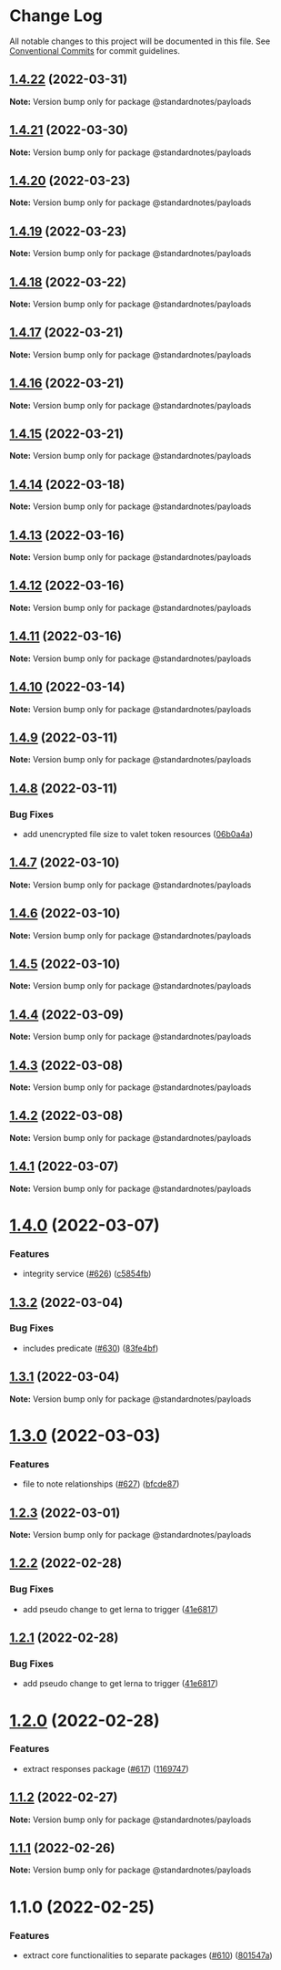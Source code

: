 # Change Log

All notable changes to this project will be documented in this file.
See [Conventional Commits](https://conventionalcommits.org) for commit guidelines.

## [1.4.22](https://github.com/standardnotes/snjs/compare/@standardnotes/payloads@1.4.21...@standardnotes/payloads@1.4.22) (2022-03-31)

**Note:** Version bump only for package @standardnotes/payloads





## [1.4.21](https://github.com/standardnotes/snjs/compare/@standardnotes/payloads@1.4.20...@standardnotes/payloads@1.4.21) (2022-03-30)

**Note:** Version bump only for package @standardnotes/payloads





## [1.4.20](https://github.com/standardnotes/snjs/compare/@standardnotes/payloads@1.4.19...@standardnotes/payloads@1.4.20) (2022-03-23)

**Note:** Version bump only for package @standardnotes/payloads





## [1.4.19](https://github.com/standardnotes/snjs/compare/@standardnotes/payloads@1.4.18...@standardnotes/payloads@1.4.19) (2022-03-23)

**Note:** Version bump only for package @standardnotes/payloads





## [1.4.18](https://github.com/standardnotes/snjs/compare/@standardnotes/payloads@1.4.17...@standardnotes/payloads@1.4.18) (2022-03-22)

**Note:** Version bump only for package @standardnotes/payloads





## [1.4.17](https://github.com/standardnotes/snjs/compare/@standardnotes/payloads@1.4.16...@standardnotes/payloads@1.4.17) (2022-03-21)

**Note:** Version bump only for package @standardnotes/payloads





## [1.4.16](https://github.com/standardnotes/snjs/compare/@standardnotes/payloads@1.4.15...@standardnotes/payloads@1.4.16) (2022-03-21)

**Note:** Version bump only for package @standardnotes/payloads





## [1.4.15](https://github.com/standardnotes/snjs/compare/@standardnotes/payloads@1.4.14...@standardnotes/payloads@1.4.15) (2022-03-21)

**Note:** Version bump only for package @standardnotes/payloads





## [1.4.14](https://github.com/standardnotes/snjs/compare/@standardnotes/payloads@1.4.13...@standardnotes/payloads@1.4.14) (2022-03-18)

**Note:** Version bump only for package @standardnotes/payloads





## [1.4.13](https://github.com/standardnotes/snjs/compare/@standardnotes/payloads@1.4.12...@standardnotes/payloads@1.4.13) (2022-03-16)

**Note:** Version bump only for package @standardnotes/payloads





## [1.4.12](https://github.com/standardnotes/snjs/compare/@standardnotes/payloads@1.4.10...@standardnotes/payloads@1.4.12) (2022-03-16)

**Note:** Version bump only for package @standardnotes/payloads





## [1.4.11](https://github.com/standardnotes/snjs/compare/@standardnotes/payloads@1.4.10...@standardnotes/payloads@1.4.11) (2022-03-16)

**Note:** Version bump only for package @standardnotes/payloads





## [1.4.10](https://github.com/standardnotes/snjs/compare/@standardnotes/payloads@1.4.9...@standardnotes/payloads@1.4.10) (2022-03-14)

**Note:** Version bump only for package @standardnotes/payloads





## [1.4.9](https://github.com/standardnotes/snjs/compare/@standardnotes/payloads@1.4.8...@standardnotes/payloads@1.4.9) (2022-03-11)

**Note:** Version bump only for package @standardnotes/payloads





## [1.4.8](https://github.com/standardnotes/snjs/compare/@standardnotes/payloads@1.4.7...@standardnotes/payloads@1.4.8) (2022-03-11)


### Bug Fixes

* add unencrypted file size to valet token resources ([06b0a4a](https://github.com/standardnotes/snjs/commit/06b0a4a998980048b3b9e0e146321de0c198f069))





## [1.4.7](https://github.com/standardnotes/snjs/compare/@standardnotes/payloads@1.4.6...@standardnotes/payloads@1.4.7) (2022-03-10)

**Note:** Version bump only for package @standardnotes/payloads





## [1.4.6](https://github.com/standardnotes/snjs/compare/@standardnotes/payloads@1.4.5...@standardnotes/payloads@1.4.6) (2022-03-10)

**Note:** Version bump only for package @standardnotes/payloads





## [1.4.5](https://github.com/standardnotes/snjs/compare/@standardnotes/payloads@1.4.4...@standardnotes/payloads@1.4.5) (2022-03-10)

**Note:** Version bump only for package @standardnotes/payloads





## [1.4.4](https://github.com/standardnotes/snjs/compare/@standardnotes/payloads@1.4.3...@standardnotes/payloads@1.4.4) (2022-03-09)

**Note:** Version bump only for package @standardnotes/payloads





## [1.4.3](https://github.com/standardnotes/snjs/compare/@standardnotes/payloads@1.4.2...@standardnotes/payloads@1.4.3) (2022-03-08)

**Note:** Version bump only for package @standardnotes/payloads





## [1.4.2](https://github.com/standardnotes/snjs/compare/@standardnotes/payloads@1.4.1...@standardnotes/payloads@1.4.2) (2022-03-08)

**Note:** Version bump only for package @standardnotes/payloads





## [1.4.1](https://github.com/standardnotes/snjs/compare/@standardnotes/payloads@1.4.0...@standardnotes/payloads@1.4.1) (2022-03-07)

**Note:** Version bump only for package @standardnotes/payloads





# [1.4.0](https://github.com/standardnotes/snjs/compare/@standardnotes/payloads@1.3.2...@standardnotes/payloads@1.4.0) (2022-03-07)


### Features

* integrity service ([#626](https://github.com/standardnotes/snjs/issues/626)) ([c5854fb](https://github.com/standardnotes/snjs/commit/c5854fb912dbe585516eeac3dde73573586c4e67))





## [1.3.2](https://github.com/standardnotes/snjs/compare/@standardnotes/payloads@1.3.1...@standardnotes/payloads@1.3.2) (2022-03-04)


### Bug Fixes

* includes predicate ([#630](https://github.com/standardnotes/snjs/issues/630)) ([83fe4bf](https://github.com/standardnotes/snjs/commit/83fe4bfa7e24ccd68f92eb50ceee161a7253e9cf))





## [1.3.1](https://github.com/standardnotes/snjs/compare/@standardnotes/payloads@1.3.0...@standardnotes/payloads@1.3.1) (2022-03-04)

**Note:** Version bump only for package @standardnotes/payloads





# [1.3.0](https://github.com/standardnotes/snjs/compare/@standardnotes/payloads@1.2.3...@standardnotes/payloads@1.3.0) (2022-03-03)


### Features

* file to note relationships ([#627](https://github.com/standardnotes/snjs/issues/627)) ([bfcde87](https://github.com/standardnotes/snjs/commit/bfcde8764906b29ab6644d5b1a475fa61b950fee))





## [1.2.3](https://github.com/standardnotes/snjs/compare/@standardnotes/payloads@1.2.2...@standardnotes/payloads@1.2.3) (2022-03-01)

**Note:** Version bump only for package @standardnotes/payloads





## [1.2.2](https://github.com/standardnotes/snjs/compare/@standardnotes/payloads@1.2.0...@standardnotes/payloads@1.2.2) (2022-02-28)


### Bug Fixes

* add pseudo change to get lerna to trigger ([41e6817](https://github.com/standardnotes/snjs/commit/41e6817bbf726b0932cdf16f58622328b9e42803))





## [1.2.1](https://github.com/standardnotes/snjs/compare/@standardnotes/payloads@1.2.0...@standardnotes/payloads@1.2.1) (2022-02-28)


### Bug Fixes

* add pseudo change to get lerna to trigger ([41e6817](https://github.com/standardnotes/snjs/commit/41e6817bbf726b0932cdf16f58622328b9e42803))





# [1.2.0](https://github.com/standardnotes/snjs/compare/@standardnotes/payloads@1.1.2...@standardnotes/payloads@1.2.0) (2022-02-28)


### Features

* extract responses package ([#617](https://github.com/standardnotes/snjs/issues/617)) ([1169747](https://github.com/standardnotes/snjs/commit/11697471052f94b37202df7fb560a79c5d65d573))





## [1.1.2](https://github.com/standardnotes/snjs/compare/@standardnotes/payloads@1.1.1...@standardnotes/payloads@1.1.2) (2022-02-27)

**Note:** Version bump only for package @standardnotes/payloads





## [1.1.1](https://github.com/standardnotes/snjs/compare/@standardnotes/payloads@1.1.0...@standardnotes/payloads@1.1.1) (2022-02-26)

**Note:** Version bump only for package @standardnotes/payloads





# 1.1.0 (2022-02-25)


### Features

* extract core functionalities to separate packages ([#610](https://github.com/standardnotes/snjs/issues/610)) ([801547a](https://github.com/standardnotes/snjs/commit/801547a71614ad51a92fb249eaa184ed46a44aac))
